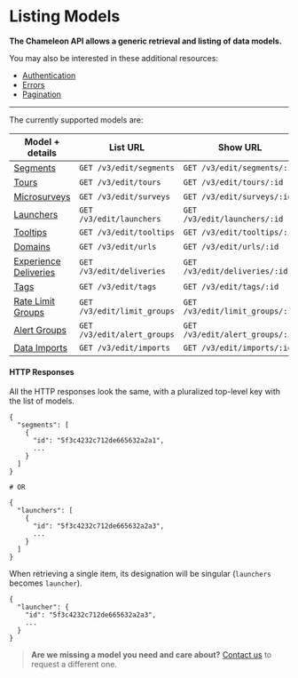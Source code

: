 # Listing Models

**The Chameleon API allows a generic retrieval and listing of data models.**

You may also be interested in these additional resources:

- [Authentication](concepts/authentication.md)
- [Errors](concepts/errors.md)
- [Pagination](concepts/pagination.md)


------



The currently supported models are:

| Model + details                             | List URL                    | Show URL                        |
|---------------------------------------------|-----------------------------|---------------------------------|
| [Segments](apis/segments.md)                | `GET /v3/edit/segments`     | `GET /v3/edit/segments/:id`     |
| [Tours](apis/tours.md)                      | `GET /v3/edit/tours`        | `GET /v3/edit/tours/:id`        |
| [Microsurveys](apis/surveys.md)             | `GET /v3/edit/surveys`      | `GET /v3/edit/surveys/:id`      |
| [Launchers](apis/launchers.md)              | `GET /v3/edit/launchers`    | `GET /v3/edit/launchers/:id`    |
| [Tooltips](apis/tooltips.md)                | `GET /v3/edit/tooltips`     | `GET /v3/edit/tooltips/:id`     |
| [Domains](apis/urls.md)                     | `GET /v3/edit/urls`         | `GET /v3/edit/urls/:id`         |
| [Experience Deliveries](apis/deliveries.md) | `GET /v3/edit/deliveries`   | `GET /v3/edit/deliveries/:id`   |
| [Tags](apis/tags.md)                        | `GET /v3/edit/tags`         | `GET /v3/edit/tags/:id`         |
| [Rate Limit Groups](apis/limit-groups.md)   | `GET /v3/edit/limit_groups` | `GET /v3/edit/limit_groups/:id` |
| [Alert Groups](apis/alert-groups.md)        | `GET /v3/edit/alert_groups` | `GET /v3/edit/alert_groups/:id` |
| [Data Imports](apis/imports.md)             | `GET /v3/edit/imports`      | `GET /v3/edit/imports/:id`      |



#### HTTP Responses

All the HTTP responses look the same, with a pluralized top-level key with the list of models.

```
{
  "segments": [
    {
      "id": "5f3c4232c712de665632a2a1",
      ...
    }
  ]
}

# OR

{
  "launchers": [
    {
      "id": "5f3c4232c712de665632a2a3",
      ...
    }
  ]
}
```



When retrieving a single item, its designation will be singular (`launchers` becomes `launcher`).

```
{
  "launcher": {
    "id": "5f3c4232c712de665632a2a3",
    ...
  }
}
```


> **Are we missing a model you need and care about?** [Contact us](https://app.chameleon.io/help) to request a different one.

